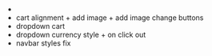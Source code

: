 *   
* cart alignment + add image + add image change buttons
* dropdown cart
* dropdown currency style + on click out
* navbar styles fix
